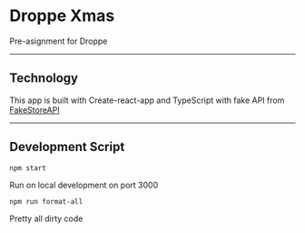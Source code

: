 # Droppe Xmas

Pre-asignment for Droppe

---

## Technology

This app is built with Create-react-app and TypeScript with fake API from [FakeStoreAPI](https://fakestoreapi.com/docs)

---

## Development Script

```
npm start
```

Run on local development on port 3000

```
npm run format-all
```

Pretty all dirty code
